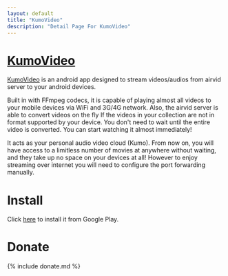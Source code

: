 ```yaml
---
layout: default
title: "KumoVideo"
description: "Detail Page For KumoVideo"
---
```


# [KumoVideo](https://play.google.com/store/apps/details?id=com.ezhang.kumovid)

[KumoVideo](https://play.google.com/store/apps/details?id=com.ezhang.kumovid) is an android app designed to stream videos/audios from airvid server to your android devices.

Built in with FFmpeg codecs, it is capable of playing almost all videos to your mobile devices via WiFi and 3G/4G network. Also, the airvid server is able to convert videos on the fly If the videos in your collection are not in format supported by your device. You don't need to wait until the entire video is converted. You can start watching it almost immediately!

It acts as your personal audio video cloud (Kumo). From now on, you will have access to a limitless number of movies at anywhere without waiting, and they take up no space on your devices at all!
However to enjoy streaming over internet you will need to configure the port forwarding manually.

# Install

Click [here](https://play.google.com/store/apps/details?id=com.ezhang.kumovid) to install it from Google Play.

# Donate

{% include donate.md %}
